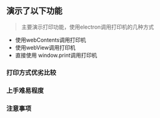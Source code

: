 ## 演示了以下功能

>	主要演示打印功能，使用electron调用打印机的几种方式

- 使用webContents调用打印机
- 使用webView调用打印机
- 直接使用 window.print调用打印机

### 打印方式优劣比较


### 上手难易程度

### 注意事项
